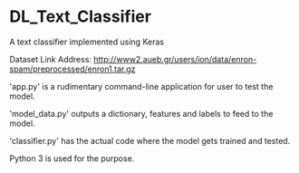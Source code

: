 # DL_Text_Classifier
A text classifier implemented using Keras

Dataset Link Address: http://www2.aueb.gr/users/ion/data/enron-spam/preprocessed/enron1.tar.gz

'app.py' is a rudimentary command-line application for user to test the model.

'model_data.py' outputs a dictionary, features and labels to feed to the model.

'classifier.py' has the actual code where the model gets trained and tested.

Python 3 is used for the purpose.
